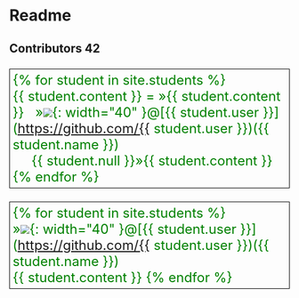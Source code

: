 # Readme 
## Contributors 42

{% for student in site.students %} <br />
{{ student.content }} = &#187;{{ student.content }}
  &nbsp;&nbsp;&#187;<img src="{{ student.image }}">{: width="40" }@[{{ student.user }}](https://github.com/{{ student.user }})({{ student.name }}) <br /> 
  &nbsp;&nbsp;&nbsp;&nbsp;&nbsp;{{ student.null }}&#187;{{ student.content }}
{% endfor %}

{% for student in site.students %} <br />
&#187;<img src="{{ student.image }}">{: width="40" }@[{{ student.user }}](https://github.com/{{ student.user }})({{ student.name }}) <br /> 
{{ student.content }}
{% endfor %}
<html>
<head>
<style>
         p {
            padding:5px;
            border:1px solid black;
            color:green;
            font-size:24px;
 
          }
         #p2{
             display:inline;
          }
</style>
</head>

